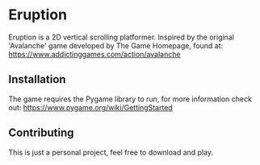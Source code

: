 # Eruption
Eruption is a 2D vertical scrolling platformer.
Inspired by the original 'Avalanche' game developed by The Game Homepage, found at: https://www.addictinggames.com/action/avalanche

## Installation
The game requires the Pygame library to run, for more information check out: https://www.pygame.org/wiki/GettingStarted

## Contributing
This is just a personal project, feel free to download and play.
